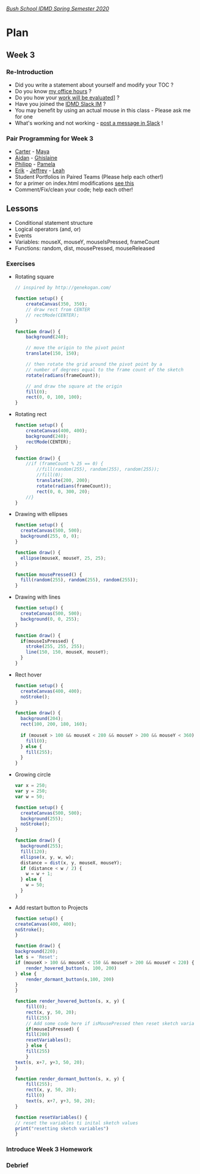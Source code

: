 [_Bush School IDMD Spring Semester 2020_](https://chandrunarayan.github.io/idmd/)

# Plan
## Week 3

### Re-Introduction
* Did you write a statement about yourself and modify your TOC ?
* Do you know [my office hours](../../../syllabus.md) ?
* Do you how your [work will be evaluated](../../../syllabus.md)] ?
* Have you joined the [IDMD Slack IM](https://idmd2020.slack.com/) ?
* You may benefit by using an actual mouse in this class - Please ask me for one
* What's working and not working - [post a message in Slack](https://idmd2020.slack.com/) !

### Pair Programming for Week 3
* [Carter](https://carterschafer.github.io/idmd-portfolio) - [Maya](https://mayaschrum.github.io/idmd-portfolio)
* [Aidan](https://aidan-lynch.github.io/idmd-portfolio) - [Ghislaine](https://ghislaineederer.github.io/idmb-portfolio)
* [Philipp](https://philippknmergener.github.io/idmd-portfolio) - [Pamela](https://pamelabiniam.github.io/idmd-portfolio)
* [Erik](https://erikonsager.github.io/idmd-portfolio) - [Jeffrey](https://jpbatzz.github.io/idmd-portfolio) - [Leah](https://leahtruman.github.io/idmd-portfolio) 
* Student Portfolios in Paired Teams (Please help each other!)
* for a primer on index.html modifications [see this](../../../portfolio.md)
* Comment/Fix/clean your code; help each other!

## Lessons
* Conditional statement structure
* Logical operators (and, or)
* Events
* Variables: mouseX, mouseY, mouseIsPressed, frameCount
* Functions: random, dist, mousePressed, mouseReleased

### Exercises
* Rotating square

	```javascript
	// inspired by http://genekogan.com/

	function setup() {
		createCanvas(350, 350);
		// draw rect from CENTER
		// rectMode(CENTER);
	}

	function draw() {
		background(240);

		// move the origin to the pivot point
		translate(150, 150); 

		// then rotate the grid around the pivot point by a
		// number of degrees equal to the frame count of the sketch
		rotate(radians(frameCount));

		// and draw the square at the origin
		fill(0);
		rect(0, 0, 100, 100);
	}
	```

* Rotating rect

	```javascript
	function setup() {
		createCanvas(400, 400);
		background(240);
		rectMode(CENTER);
	}

	function draw() {
		//if (frameCount % 25 == 0) {
			//fill(random(255), random(255), random(255));
			//fill(0);
			translate(200, 200);
			rotate(radians(frameCount));
			rect(0, 0, 300, 20);
		//}
	}
	```

* Drawing with ellipses

	```javascript
	function setup() {
	  createCanvas(500, 500);
	  background(255, 0, 0);
	}

	function draw() {
	  ellipse(mouseX, mouseY, 25, 25);
	}

	function mousePressed() {
	  fill(random(255), random(255), random(255));
	}
	```

* Drawing with lines

	```javascript
	function setup() {
	  createCanvas(500, 500);
	  background(0, 0, 255);
	}

	function draw() {
	  if(mouseIsPressed) {
	    stroke(255, 255, 255);
	    line(150, 150, mouseX, mouseY);
	  }
	}
	```

* Rect hover

	```javascript
	function setup() {
	  createCanvas(400, 400);
	  noStroke();
	}

	function draw() {
	  background(204);
	  rect(100, 200, 180, 160);
	  
	  if (mouseX > 100 && mouseX < 280 && mouseY > 200 && mouseY < 360) {
	    fill(0);
	  } else {
	    fill(255);
	  }
	}
	```

* Growing circle

	```javascript
	var x = 250;
	var y = 250;
	var w = 50;

	function setup() {
	  createCanvas(500, 500);
	  background(255);
	  noStroke();
	}

	function draw() {
	  background(255);
	  fill(120);
	  ellipse(x, y, w, w);
	  distance = dist(x, y, mouseX, mouseY);
	  if (distance < w / 2) {
	    w = w + 1; 
	  } else {
	    w = 50;  
	  }
	}
	```

* Add restart button to Projects

	```javascript
	function setup() {
	createCanvas(400, 400);
	noStroke();
	}

	function draw() {
	background(220);
	let s = 'Reset';  
	if (mouseX > 100 && mouseX < 150 && mouseY > 200 && mouseY < 220) {
		render_hovered_button(s, 100, 200)
	} else {
		render_dormant_button(s,100, 200)
	} 
	}

	function render_hovered_button(s, x, y) {
		fill(0);
		rect(x, y, 50, 20);
		fill(255)
		// Add some code here if isMousePressed then reset sketch variables
		if(mouseIsPressed) {
		fill(200)
		resetVariables();
		} else {
		fill(255)
		}
	text(s, x+7, y+3, 50, 20);
	}

	function render_dormant_button(s, x, y) {
		fill(255);
		rect(x, y, 50, 20);
		fill(0)
		text(s, x+7, y+3, 50, 20);
	}

	function resetVariables() {
	// reset the variables ti inital sketch values
	print("resetting sketch variables")
	}


	```

### Introduce Week 3 Homework

### Debrief